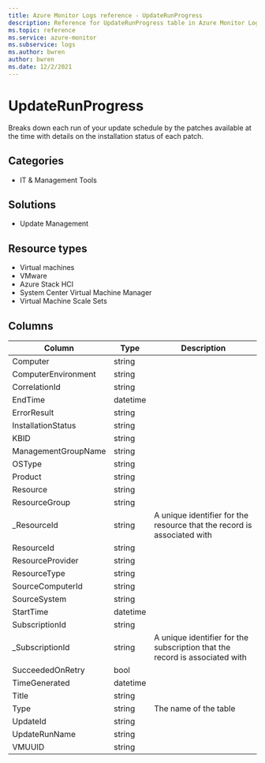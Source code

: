 ```yaml
---
title: Azure Monitor Logs reference - UpdateRunProgress
description: Reference for UpdateRunProgress table in Azure Monitor Logs.
ms.topic: reference
ms.service: azure-monitor
ms.subservice: logs
ms.author: bwren
author: bwren
ms.date: 12/2/2021
---
```


# UpdateRunProgress

 Breaks down each run of your update schedule by the patches available at the time with details on the installation status of each patch.

## Categories

- IT & Management Tools
## Solutions

- Update Management
## Resource types

- Virtual machines
- VMware
- Azure Stack HCI
- System Center Virtual Machine Manager
- Virtual Machine Scale Sets




## Columns

| Column | Type | Description |
| --- | --- | --- |
| Computer | string |  |
| ComputerEnvironment | string |  |
| CorrelationId | string |  |
| EndTime | datetime |  |
| ErrorResult | string |  |
| InstallationStatus | string |  |
| KBID | string |  |
| ManagementGroupName | string |  |
| OSType | string |  |
| Product | string |  |
| Resource | string |  |
| ResourceGroup | string |  |
| _ResourceId | string | A unique identifier for the resource that the record is associated with |
| ResourceId | string |  |
| ResourceProvider | string |  |
| ResourceType | string |  |
| SourceComputerId | string |  |
| SourceSystem | string |  |
| StartTime | datetime |  |
| SubscriptionId | string |  |
| _SubscriptionId | string | A unique identifier for the subscription that the record is associated with |
| SucceededOnRetry | bool |  |
| TimeGenerated | datetime |  |
| Title | string |  |
| Type | string | The name of the table |
| UpdateId | string |  |
| UpdateRunName | string |  |
| VMUUID | string |  |
